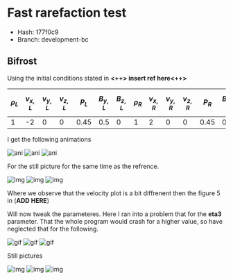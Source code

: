 <script
  src="https://cdn.mathjax.org/mathjax/latest/MathJax.js?config=TeX-AMS-MML_HTMLorMML"
  type="text/javascript">
</script>
# Fast rarefaction test

* Hash: 177f0c9
* Branch: development-bc

## Bifrost

Using the initial conditions stated in **<++> insert ref here<++>** 

|$$\rho_L$$|$$v_{x,L}$$|$$v_{y,L}$$|$$v_{z,L}$$|$$P_L$$|$$B_{y,L}$$|$$B_{z,L}$$|$$\rho_R$$|$$v_{x,R}$$|$$v_{y,R}$$|$$v_{z,R}$$|$$P_R$$|$$B_{y,R}$$|$$B_{z,R}$$|
|---|---|---|---|---|---|---|---|---|---|---|---|---|---|
|1|-2|0|0|0.45|0.5|0|1|2|0|0|0.45|0.5|0|

I get the following animations 


![ani](images/fast_raref/og/rj4d_p.gif)
![ani](images/fast_raref/og/rj4d_v.gif)
![ani](images/fast_raref/og/rj4d_rho.gif)


For the still picture for the same time as the refrence.  


![img](images/fast_raref/og/rj4d_p_16.png)
![img](images/fast_raref/og/rj4d_v_16.png)
![img](images/fast_raref/og/rj4d_rho_16.png)


Where we observe that the velocity plot is a bit diffrenent then the figure 5 in (**ADD HERE**) 


Will now tweak the parameteres. 
Here I ran into a problem that for the **eta3** parameter. 
That the whole program would crash for a higher value, so have neglected that for the following. 

![gif](images/fast_raref/changes/rj4d_p.gif)
![gif](images/fast_raref/changes/rj4d_v.gif)
![gif](images/fast_raref/changes/rj4d_rho.gif)

Still pictures

![img](images/fast_raref/changes/rj4d_p_16.png)
![img](images/fast_raref/changes/rj4d_v_16.png)
![img](images/fast_raref/changes/rj4d_rho_16.png)
